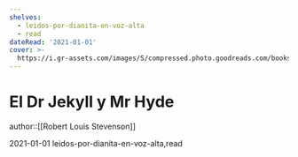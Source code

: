 ```yaml
---
shelves:
  - leidos-por-dianita-en-voz-alta
  - read
dateRead: '2021-01-01'
cover: >-
  https://i.gr-assets.com/images/S/compressed.photo.goodreads.com/books/1422889354l/24804414.jpg
---
```

# El Dr Jekyll y Mr Hyde

author::[[Robert Louis Stevenson]]

2021-01-01
leidos-por-dianita-en-voz-alta,read